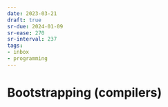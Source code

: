 ```yaml
---
date: 2023-03-21
draft: true
sr-due: 2024-01-09
sr-ease: 270
sr-interval: 237
tags:
- inbox
- programming
---
```


# Bootstrapping (compilers)